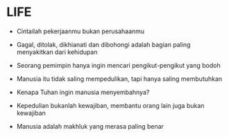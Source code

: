 # LIFE

- Cintailah pekerjaanmu bukan perusahaanmu

- Gagal, ditolak, dikhianati dan dibohongi adalah bagian paling menyakitkan dari kehidupan

- Seorang pemimpin hanya ingin mencari pengikut-pengikut yang bodoh

- Manusia itu tidak saling mempedulikan, tapi hanya saling membutuhkan

- Kenapa Tuhan ingin manusia menyembahnya?

- Kepedulian bukanlah kewajiban, membantu orang lain juga bukan kewajiban

- Manusia adalah makhluk yang merasa paling benar